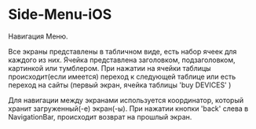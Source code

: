 # Side-Menu-iOS
Навигация Меню.

Все экраны представлены в табличном виде, есть набор ячеек для каждого из них.
Ячейка представлена заголовком, подзаголовком, картинкой или тумблером.
При нажатии на ячейки таблицы происходит(если имеется) переход к следующей таблице или есть переход на сайты (первый экран,  ячейка таблицы 'buy DEVICES' )

Для навигации между экранами используется координатор, который хранит загруженный(-е) экран(-ы). 
При нажатии кнопки 'back' слева в NavigationBar, происходит возврат на прошлый экран.
